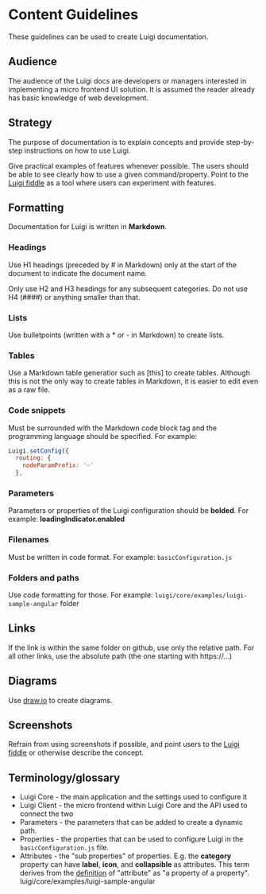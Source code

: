 # Content Guidelines

These guidelines can be used to create Luigi documentation. 

## Audience

The audience of the Luigi docs are developers or managers interested in implementing a micro frontend UI solution. It is assumed the reader already has basic knowledge of web development.  

## Strategy

The purpose of documentation is to explain concepts and provide step-by-step instructions on how to use Luigi. 

Give practical examples of features whenever possible. The users should be able to see clearly how to use a given command/property. Point to the [Luigi fiddle](https://fiddle.luigi-project.io/) as a tool where users can experiment with features. 

## Formatting

Documentation for Luigi is written in **Markdown**. 

### Headings

Use H1 headings (preceded by # in Markdown) only at the start of the document to indicate the document name.

Only use H2 and H3 headings for any subsequent categories. Do not use H4 (####) or anything smaller than that. 

### Lists

Use bulletpoints (written with a * or - in Markdown) to create lists.

### Tables 

Use a Markdown table generatior such as [this] to create tables. Although this is not the only way to create tables in Markdown, it is easier to edit even as a raw file. 

### Code snippets 

Must be surrounded with the Markdown code block tag and the programming language should be specified. For example: 
```javascript
Luigi.setConfig({
  routing: {
    nodeParamPrefix: '~'
  },
```

### Parameters

Parameters or properties of the Luigi configuration should be **bolded**. For example:
**loadingIndicator.enabled** 

### Filenames

Must be written in code format. For example: `basicConfiguration.js`

### Folders and paths

Use code formatting for those. For example: `luigi/core/examples/luigi-sample-angular` folder

## Links

If the link is within the same folder on github, use only the relative path. For all other links, use the absolute path (the one starting with https://...)

## Diagrams 

Use [draw.io](https://draw.io) to create diagrams. 

## Screenshots

Refrain from using screenshots if possible, and point users to the [Luigi fiddle](https://fiddle.luigi-project.io/) or otherwise describe the concept. 

## Terminology/glossary 

* Luigi Core - the main application and the settings used to configure it 
* Luigi Client - the micro frontend within Luigi Core and the API used to connect the two 
* Parameters - the parameters that can be added to create a dynamic path.
* Properties - the properties that can be used to configure Luigi in the `basicConfiguration.js` file. 
* Attributes - the "sub properties" of properties. E.g. the **category** property can have **label**, **icon**, and **collapsible** as attributes. This term derives from the [definition](https://en.wikipedia.org/wiki/Attribute_%28computing%29) of "attribute" as "a property of a property". 
luigi/core/examples/luigi-sample-angular 
